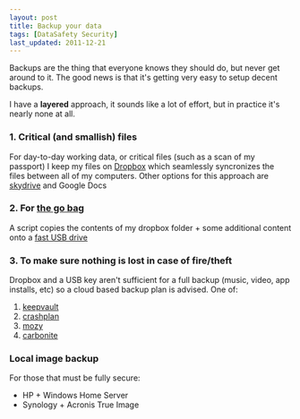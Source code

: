 ```yaml
---
layout: post
title: Backup your data
tags: [DataSafety Security]
last_updated: 2011-12-21
---
```


Backups are the thing that everyone knows they should do, but never get around to it. The good news is that it's getting very easy to setup decent backups.

I have a **layered** approach, it sounds like a lot of effort, but in practice it's nearly none at all.

### 1. Critical (and smallish) files
For day-to-day working data, or critical files (such as a scan of my passport) I keep my files on [Dropbox](http://db.tt/PnMCV7X) which seamlessly syncronizes the files between all of my computers. Other options for this approach are [skydrive](https://skydrive.live.com/) and Google Docs


### 2. For [the go bag](http://72hours.org/go_bag.html)
A script copies the contents of my dropbox folder + some additional content onto a [fast USB drive](http://www.newegg.com/Product/Product.aspx?Item=N82E16820220253)

### 3. To make sure nothing is lost in case of fire/theft
Dropbox and a USB key aren't sufficient for a full backup (music, video, app installs, etc) so a cloud based backup plan is advised. One of:

1. [keepvault](http://www.keepvault.com/)
1. [crashplan](http://www.crashplan.com/)
1. [mozy](http://mozy.com/)
1. [carbonite](http://www.carbonite.com/en/)

### Local image backup 
For those that must be fully secure:

* HP + Windows Home Server
* Synology + Acronis True Image
